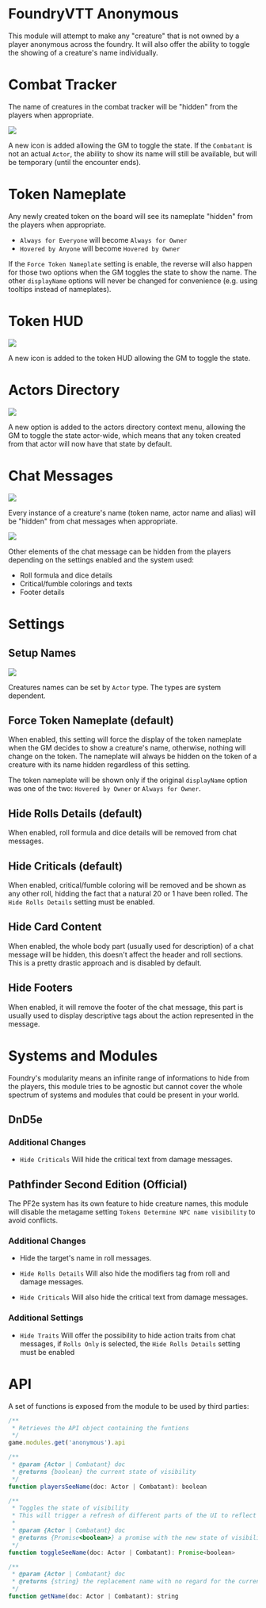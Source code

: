 # FoundryVTT Anonymous

This module will attempt to make any "creature" that is not owned by a player anonymous across the foundry. It will also offer the ability to toggle the showing of a creature's name individually.

# Combat Tracker

The name of creatures in the combat tracker will be "hidden" from the players when appropriate.

![](./readme/tracker.webp)

A new icon is added allowing the GM to toggle the state. If the `Combatant` is not an actual `Actor`, the ability to show its name will still be available, but will be temporary (until the encounter ends).

# Token Nameplate

Any newly created token on the board will see its nameplate "hidden" from the players when appropriate.

-   `Always for Everyone` will become `Always for Owner`
-   `Hovered by Anyone` will become `Hovered by Owner`

If the `Force Token Nameplate` setting is enable, the reverse will also happen for those two options when the GM toggles the state to show the name. The other `displayName` options will never be changed for convenience (e.g. using tooltips instead of nameplates).

# Token HUD

![](./readme/hud.webp)

A new icon is added to the token HUD allowing the GM to toggle the state.

# Actors Directory

![](./readme/context.webp)

A new option is added to the actors directory context menu, allowing the GM to toggle the state actor-wide, which means that any token created from that actor will now have that state by default.

# Chat Messages

![](./readme/chat.webp)

Every instance of a creature's name (token name, actor name and alias) will be "hidden" from chat messages when appropriate.

![](./readme/pf2e.webp)

Other elements of the chat message can be hidden from the players depending on the settings enabled and the system used:

-   Roll formula and dice details
-   Critical/fumble colorings and texts
-   Footer details

# Settings

## Setup Names

![](./readme/names.webp)

Creatures names can be set by `Actor` type. The types are system dependent.

## Force Token Nameplate (default)

When enabled, this setting will force the display of the token nameplate when the GM decides to show a creature's name, otherwise, nothing will change on the token. The nameplate will always be hidden on the token of a creature with its name hidden regardless of this setting.

The token nameplate will be shown only if the original `displayName` option was one of the two: `Hovered by Owner` or `Always for Owner`.

## Hide Rolls Details (default)

When enabled, roll formula and dice details will be removed from chat messages.

## Hide Criticals (default)

When enabled, critical/fumble coloring will be removed and be shown as any other roll, hidding the fact that a natural 20 or 1 have been rolled. The `Hide Rolls Details` setting must be enabled.

## Hide Card Content

When enabled, the whole body part (usually used for description) of a chat message will be hidden, this doesn't affect the header and roll sections. This is a pretty drastic approach and is disabled by default.

## Hide Footers

When enabled, it will remove the footer of the chat message, this part is usually used to display descriptive tags about the action represented in the message.

# Systems and Modules

Foundry's modularity means an infinite range of informations to hide from the players, this module tries to be agnostic but cannot cover the whole spectrum of systems and modules that could be present in your world.

## DnD5e

### Additional Changes

-   `Hide Criticals` Will hide the critical text from damage messages.

## Pathfinder Second Edition (Official)

The PF2e system has its own feature to hide creature names, this module will disable the metagame setting `Tokens Determine NPC name visibility` to avoid conflicts.

### Additional Changes

-   Hide the target's name in roll messages.

-   `Hide Rolls Details` Will also hide the modifiers tag from roll and damage messages.

-   `Hide Criticals` Will also hide the critical text from damage messages.

### Additional Settings

-   `Hide Traits` Will offer the possibility to hide action traits from chat messages, if `Rolls Only` is selected, the `Hide Rolls Details` setting must be enabled

# API

A set of functions is exposed from the module to be used by third parties:

```js
/**
 * Retrieves the API object containing the funtions
 */
game.modules.get('anonymous').api
```

```js
/**
 * @param {Actor | Combatant} doc
 * @returns {boolean} the current state of visibility
 */
function playersSeeName(doc: Actor | Combatant): boolean
```

```js
/**
 * Toggles the state of visibility
 * This will trigger a refresh of different parts of the UI to reflect the new state
 *
 * @param {Actor | Combatant} doc
 * @returns {Promise<boolean>} a promise with the new state of visibility
 */
function toggleSeeName(doc: Actor | Combatant): Promise<boolean>
```

```js
/**
 * @param {Actor | Combatant} doc
 * @returns {string} the replacement name with no regard for the current state of visibility
 */
function getName(doc: Actor | Combatant): string
```
